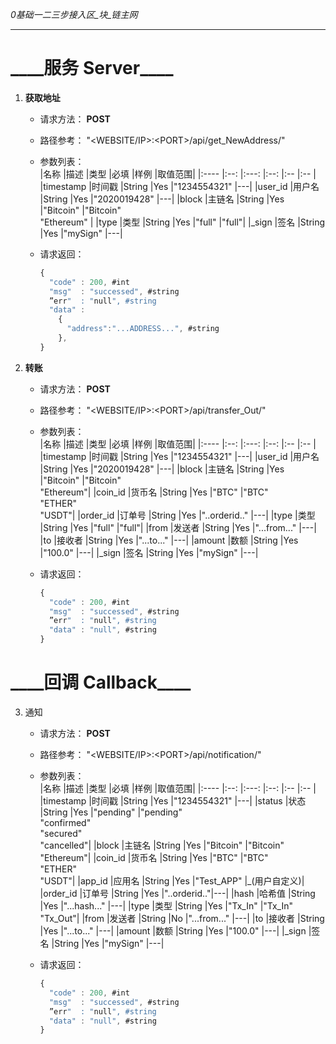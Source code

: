 _0基础一二三步接入区\_块\_链主网_
***
\_\_\_\_服务 Server\_\_\_\_
====

1. **获取地址**  
    + 请求方法：   **POST**  
    + 路径参考：   "\<WEBSITE/IP\>:\<PORT\>/api/get_NewAddress/"  
    + 参数列表：  
      |名称       |描述     |类型     |必填 |样例         |取值范围|
      |:----      |:--:     |:---:   |:--: |:--         |:-- |
      |timestamp  |时间戳   |String  |Yes  |"1234554321" |---|
      |user_id    |用户名   |String  |Yes  |"2020019428" |---|
      |block      |主链名   |String  |Yes  |"Bitcoin"    |"Bitcoin"<br>"Ethereum"  |
      |type       |类型     |String  |Yes  |"full"       |"full"|
      |\_sign     |签名     |String  |Yes  |"mySign"     |---|

    + 请求返回：  
        ```javascript
        {
          "code" : 200, #int
          "msg"  : "successed", #string
          ”err"  : "null", #string
          "data" :
            {
              "address":"...ADDRESS...", #string
            },
        }
        ```

2. **转账**  
    + 请求方法：   **POST**  
    + 路径参考：   "\<WEBSITE/IP\>:\<PORT\>/api/transfer_Out/"  
    + 参数列表：  
      |名称       |描述    |类型    |必填 |样例           |取值范围|
      |:----      |:--:   |:---:   |:--: |:--           |:-- |
      |timestamp  |时间戳  |String |Yes  |"1234554321"   |---|
      |user_id    |用户名  |String |Yes  |"2020019428"   |---|
      |block      |主链名  |String |Yes  |"Bitcoin"      |"Bitcoin"<br>"Ethereum"|
      |coin_id    |货币名  |String |Yes  |"BTC"          |"BTC"<br>"ETHER"<br>"USDT"|
      |order_id   |订单号  |String |Yes  |"..orderid.."  |---|
      |type       |类型    |String |Yes  |"full"         |"full"|
      |from       |发送者  |String |Yes  |"...from..."   |---|
      |to         |接收者  |String |Yes  |"...to..."     |---|
      |amount     |数额    |String |Yes  |"100.0"        |---|
      |\_sign     |签名    |String |Yes  |"mySign"       |---|

    + 请求返回：  
        ```javascript
        {
          "code" : 200, #int
          "msg"  : "successed", #string
          ”err"  : "null", #string
          "data" : "null", #string
        }
        ```

\_\_\_\_回调 Callback\_\_\_\_
====

3. 通知  
    + 请求方法：   **POST**  
    + 路径参考：   "\<WEBSITE/IP\>:\<PORT\>/api/notification/"  
    + 参数列表：  
      |名称       |描述   |类型   |必填  |样例         |取值范围|
      |:----      |:--:  |:---:  |:--:  |:--         |:-- |
      |timestamp  |时间戳 |String |Yes  |"1234554321" |---|
      |status     |状态   |String |Yes  |"pending"    |"pending"<br>"confirmed"<br>"secured"<br>"cancelled"|
      |block      |主链名 |String |Yes  |"Bitcoin"    |"Bitcoin"<br>"Ethereum"|
      |coin_id    |货币名 |String |Yes  |"BTC"        |"BTC"<br>"ETHER"<br>"USDT"|
      |app_id     |应用名 |String |Yes  |"Test_APP"   |_(用户自定义)|
      |order_id   |订单号 |String |Yes  |"..orderid.."|---|
      |hash       |哈希值 |String |Yes  |"...hash..." |---|
      |type       |类型   |String |Yes  |"Tx_In"      |"Tx_In"<br>"Tx_Out"|
      |from       |发送者 |String |No   |"...from..." |---|
      |to         |接收者 |String |Yes  |"...to..."   |---|
      |amount     |数额   |String |Yes  |"100.0"      |---|
      |\_sign     |签名   |String |Yes  |"mySign"     |---|

    + 请求返回：  
        ```javascript
        {
          "code" : 200, #int
          "msg"  : "successed", #string
          ”err"  : "null", #string
          "data" : "null", #string
        }
        ```
